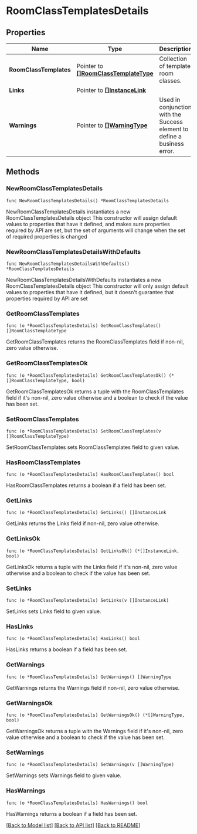 # RoomClassTemplatesDetails

## Properties

Name | Type | Description | Notes
------------ | ------------- | ------------- | -------------
**RoomClassTemplates** | Pointer to [**[]RoomClassTemplateType**](RoomClassTemplateType.md) | Collection of template room classes. | [optional] 
**Links** | Pointer to [**[]InstanceLink**](InstanceLink.md) |  | [optional] 
**Warnings** | Pointer to [**[]WarningType**](WarningType.md) | Used in conjunction with the Success element to define a business error. | [optional] 

## Methods

### NewRoomClassTemplatesDetails

`func NewRoomClassTemplatesDetails() *RoomClassTemplatesDetails`

NewRoomClassTemplatesDetails instantiates a new RoomClassTemplatesDetails object
This constructor will assign default values to properties that have it defined,
and makes sure properties required by API are set, but the set of arguments
will change when the set of required properties is changed

### NewRoomClassTemplatesDetailsWithDefaults

`func NewRoomClassTemplatesDetailsWithDefaults() *RoomClassTemplatesDetails`

NewRoomClassTemplatesDetailsWithDefaults instantiates a new RoomClassTemplatesDetails object
This constructor will only assign default values to properties that have it defined,
but it doesn't guarantee that properties required by API are set

### GetRoomClassTemplates

`func (o *RoomClassTemplatesDetails) GetRoomClassTemplates() []RoomClassTemplateType`

GetRoomClassTemplates returns the RoomClassTemplates field if non-nil, zero value otherwise.

### GetRoomClassTemplatesOk

`func (o *RoomClassTemplatesDetails) GetRoomClassTemplatesOk() (*[]RoomClassTemplateType, bool)`

GetRoomClassTemplatesOk returns a tuple with the RoomClassTemplates field if it's non-nil, zero value otherwise
and a boolean to check if the value has been set.

### SetRoomClassTemplates

`func (o *RoomClassTemplatesDetails) SetRoomClassTemplates(v []RoomClassTemplateType)`

SetRoomClassTemplates sets RoomClassTemplates field to given value.

### HasRoomClassTemplates

`func (o *RoomClassTemplatesDetails) HasRoomClassTemplates() bool`

HasRoomClassTemplates returns a boolean if a field has been set.

### GetLinks

`func (o *RoomClassTemplatesDetails) GetLinks() []InstanceLink`

GetLinks returns the Links field if non-nil, zero value otherwise.

### GetLinksOk

`func (o *RoomClassTemplatesDetails) GetLinksOk() (*[]InstanceLink, bool)`

GetLinksOk returns a tuple with the Links field if it's non-nil, zero value otherwise
and a boolean to check if the value has been set.

### SetLinks

`func (o *RoomClassTemplatesDetails) SetLinks(v []InstanceLink)`

SetLinks sets Links field to given value.

### HasLinks

`func (o *RoomClassTemplatesDetails) HasLinks() bool`

HasLinks returns a boolean if a field has been set.

### GetWarnings

`func (o *RoomClassTemplatesDetails) GetWarnings() []WarningType`

GetWarnings returns the Warnings field if non-nil, zero value otherwise.

### GetWarningsOk

`func (o *RoomClassTemplatesDetails) GetWarningsOk() (*[]WarningType, bool)`

GetWarningsOk returns a tuple with the Warnings field if it's non-nil, zero value otherwise
and a boolean to check if the value has been set.

### SetWarnings

`func (o *RoomClassTemplatesDetails) SetWarnings(v []WarningType)`

SetWarnings sets Warnings field to given value.

### HasWarnings

`func (o *RoomClassTemplatesDetails) HasWarnings() bool`

HasWarnings returns a boolean if a field has been set.


[[Back to Model list]](../README.md#documentation-for-models) [[Back to API list]](../README.md#documentation-for-api-endpoints) [[Back to README]](../README.md)


